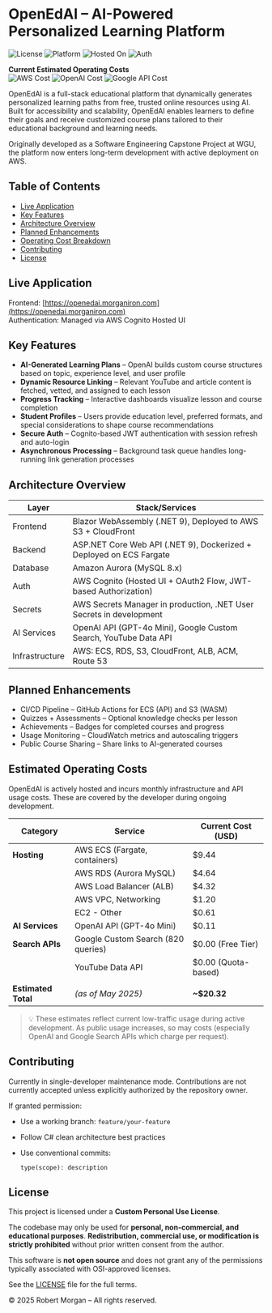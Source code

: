 # OpenEdAI – AI-Powered Personalized Learning Platform

![License](https://img.shields.io/badge/license-Custom-blue)
![Platform](https://img.shields.io/badge/platform-Blazor%20WASM%20%7C%20.NET%209-blueviolet)
![Hosted On](https://img.shields.io/badge/Hosted%20on-AWS-orange)
![Auth](https://img.shields.io/badge/Auth-AWS%20Cognito-lightgrey)  



**Current Estimated Operating Costs**  
![AWS Cost](https://img.shields.io/badge/AWS%20Monthly~$20-blue)
![OpenAI Cost](https://img.shields.io/badge/OpenAI%20Monthly~$0.11-purple)
![Google API Cost](https://img.shields.io/badge/Google%20API~Free%20(Tier)-green)  


OpenEdAI is a full-stack educational platform that dynamically generates personalized learning paths from free, trusted online resources using AI.  
Built for accessibility and scalability, OpenEdAI enables learners to define their goals and receive customized course plans tailored to their educational background and learning needs.

Originally developed as a Software Engineering Capstone Project at WGU, the platform now enters long-term development with active deployment on AWS.  



## Table of Contents

* [Live Application](#live-application)
* [Key Features](#key-features)
* [Architecture Overview](#architecture-overview)
* [Planned Enhancements](#planned-enhancements)
* [Operating Cost Breakdown](#estimated-operating-costs)
* [Contributing](#contributing)
* [License](#license)

## Live Application

Frontend: [https://openedai.morganiron.com](https://openedai.morganiron.com)  
Authentication: Managed via AWS Cognito Hosted UI

## Key Features

* **AI-Generated Learning Plans** – OpenAI builds custom course structures based on topic, experience level, and user profile
* **Dynamic Resource Linking** – Relevant YouTube and article content is fetched, vetted, and assigned to each lesson
* **Progress Tracking** – Interactive dashboards visualize lesson and course completion
* **Student Profiles** – Users provide education level, preferred formats, and special considerations to shape course recommendations
* **Secure Auth** – Cognito-based JWT authentication with session refresh and auto-login
* **Asynchronous Processing** – Background task queue handles long-running link generation processes

## Architecture Overview

| Layer       		| Stack/Services                                                      |
| ----------- 		| ------------------------------------------------------------------- |
| Frontend    		| Blazor WebAssembly (.NET 9), Deployed to AWS S3 + CloudFront        |
| Backend     		| ASP.NET Core Web API (.NET 9), Dockerized + Deployed on ECS Fargate |
| Database    		| Amazon Aurora (MySQL 8.x)                                           |
| Auth        		| AWS Cognito (Hosted UI + OAuth2 Flow, JWT-based Authorization)      |
| Secrets     		| AWS Secrets Manager in production, .NET User Secrets in development |
| AI Services		| OpenAI API (GPT-4o Mini), Google Custom Search, YouTube Data API    |
| Infrastructure	| AWS: ECS, RDS, S3, CloudFront, ALB, ACM, Route 53                   |

## Planned Enhancements

* CI/CD Pipeline – GitHub Actions for ECS (API) and S3 (WASM)
* Quizzes + Assessments – Optional knowledge checks per lesson
* Achievements – Badges for completed courses and progress
* Usage Monitoring – CloudWatch metrics and autoscaling triggers
* Public Course Sharing – Share links to AI-generated courses

## Estimated Operating Costs

OpenEdAI is actively hosted and incurs monthly infrastructure and API usage costs. These are covered by the developer during ongoing development.

| Category             | Service                          | Current Cost (USD) |
|----------------------|-----------------------------------|--------------------|
| **Hosting**          | AWS ECS (Fargate, containers)     | $9.44              |
|                      | AWS RDS (Aurora MySQL)            | $4.64              |
|                      | AWS Load Balancer (ALB)           | $4.32              |
|                      | AWS VPC, Networking               | $1.20              |
|                      | EC2 - Other                       | $0.61              |
| **AI Services**      | OpenAI API (GPT-4o Mini)          | $0.11              |
| **Search APIs**      | Google Custom Search (820 queries)| $0.00 (Free Tier)  |
|                      | YouTube Data API                  | $0.00 (Quota-based)|
|                      |                                   |                    |
| **Estimated Total**  | *(as of May 2025)*                | **~$20.32**        |

> 💡 These estimates reflect current low-traffic usage during active development. As public usage increases, so may costs (especially OpenAI and Google Search APIs which charge per request).

## Contributing

Currently in single-developer maintenance mode. Contributions are not currently accepted unless explicitly authorized by the repository owner.

If granted permission:

* Use a working branch: `feature/your-feature`
* Follow C# clean architecture best practices
* Use conventional commits:

  ```
  type(scope): description
  ```

## License

This project is licensed under a **Custom Personal Use License**.

The codebase may only be used for **personal, non-commercial, and educational purposes**.
**Redistribution, commercial use, or modification is strictly prohibited** without prior written consent from the author.

This software is **not open source** and does not grant any of the permissions typically associated with OSI-approved licenses.

See the [LICENSE](./LICENSE) file for the full terms.

© 2025 Robert Morgan – All rights reserved.
